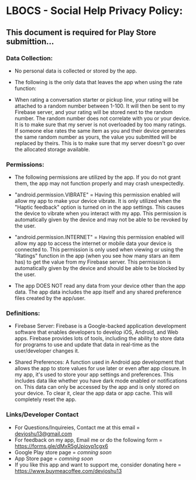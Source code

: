 # LBOCS - Social Help Privacy Policy:

## This document is required for Play Store submittion... 


### Data Collection:
- No personal data is collected or stored by the app.

- The following is the only data that leaves the app when using the rate function:

- When rating a conversation starter or pickup line, your rating will be attached to a random number between 1-100. It will then be sent to my Firebase server, and your rating will be stored next to the random number. The random number does not correlate with you or your device. It is to make sure that my server is not overloaded by too many ratings. If someone else rates the same item as you and their device generates the same random number as yours, the value you submitted will be replaced by theirs. This is to make sure that my server doesn't go over the allocated storage available.


### Permissions:
 - The following permissions are utilized by the app. If you do not grant them, the app may not function properly and may crash unexpectedly.

- "android.permission.VIBRATE" = Having this permission enabled will allow my app to make your device vibrate. It is only utilized when the "Haptic feedback" option is turned on in the app settings. This causes the device to vibrate when you interact with my app. This permission is automatically given by the device and may not be able to be revoked by the user. 

- "android.permission.INTERNET" = Having this permission enabled will allow my app to access the internet or mobile data your device is connected to. This permission is only used when viewing or using the "Ratings" function in the app (when you see how many stars an item has) to get the value from my Firebase server. This permission is automatically given by the device and should be able to be blocked by the user.

- The app DOES NOT read any data from your device other than the app data. The app data includes the app itself and any shared preference files created by the app/user.


### Definitions:
- Firebase Server: Firebase is a Google-backed application development software that enables developers to develop iOS, Android, and Web apps. Firebase provides lots of tools, including the ability to store data for programs to use and update that data in real-time as the user/developer changes it.

- Shared Preferences: A function used in Android app development that allows the app to store values for use later or even after app closure. In my app, it's used to store your app settings and preferences. This includes data like whether you have dark mode enabled or notifications on. This data can only be accessed by the app and is only stored on your device. To clear it, clear the app data or app cache. This will completely reset the app.


### Links/Developer Contact

- For Questions/Inquireies, Contact me at this email = devjoshu13@gmail.com
- For feedback on my app, Email me or do the following form = https://forms.gle/dMxR5gUpioyp1cgx6
- Google Play store page = *comning soon*
- App Store page = *comning soon*
- If you like this app and want to support me, consider donating here = https://www.buymeacoffee.com/devjoshu13
